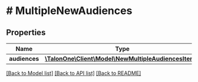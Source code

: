 # # MultipleNewAudiences

## Properties

Name | Type | Description | Notes
------------ | ------------- | ------------- | -------------
**audiences** | [**\TalonOne\Client\Model\NewMultipleAudiencesItem[]**](NewMultipleAudiencesItem.md) |  | 

[[Back to Model list]](../../README.md#documentation-for-models) [[Back to API list]](../../README.md#documentation-for-api-endpoints) [[Back to README]](../../README.md)


